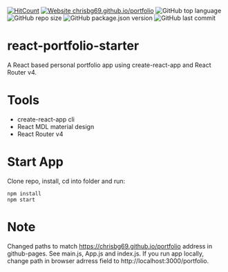 [![HitCount](http://hits.dwyl.io/chrisbg69/portfolio.svg)](http://hits.dwyl.io/chrisbg69/portfolio)  [![Website chrisbg69.github.io/portfolio](https://img.shields.io/website-up-down-green-red/https/chrisbg69.github.io.svg)](https://chrisbg69.github.io/portfolio)  ![GitHub top language](https://img.shields.io/github/languages/top/chrisbg69/portfolio)  ![GitHub repo size](https://img.shields.io/github/repo-size/chrisbg69/portfolio)  ![GitHub package.json version](https://img.shields.io/github/package-json/v/chrisbg69/portfolio)  ![GitHub last commit](https://img.shields.io/github/last-commit/chrisbg69/portfolio)

# react-portfolio-starter
A React based personal portfolio app using create-react-app and React Router v4.

# Tools
* create-react-app cli
* React MDL material design
* React Router v4

# Start App
Clone repo, install, cd into folder and run:
```git
npm install
npm start
```
# Note
Changed paths to match https://chrisbg69.github.io/portfolio address in github-pages.
See main.js, App.js and index.js. If you run app locally, change path in browser adrress field to http://localhost:3000/portfolio.